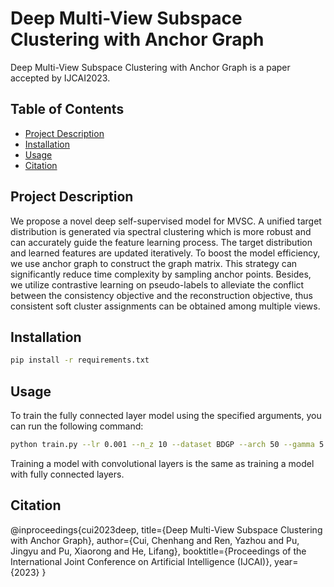 # Deep Multi-View Subspace Clustering with Anchor Graph
Deep Multi-View Subspace Clustering with Anchor Graph is a paper accepted by IJCAI2023. 
 

## Table of Contents

- [Project Description](#project-description)
- [Installation](#installation)
- [Usage](#usage)
- [Citation](#license)

## Project Description
We propose a novel deep self-supervised model for MVSC. A unified target distribution is generated via spectral clustering which is more robust and can accurately guide the feature learning process. The target distribution and learned features are updated iteratively. To boost the model efficiency, we use anchor graph to construct the graph matrix. This strategy can significantly reduce time complexity by sampling anchor points. Besides, we utilize contrastive learning on pseudo-labels to alleviate the conflict between the consistency objective and the reconstruction objective, thus consistent soft cluster assignments can be obtained among multiple views.


## Installation

 

```bash
pip install -r requirements.txt
```

## Usage

To train the fully connected layer  model using the specified arguments, you can run the following command:

```bash
python train.py --lr 0.001 --n_z 10 --dataset BDGP --arch 50 --gamma 5 
```
 
 Training a model with convolutional layers is the same as training a model with fully connected layers.
 

 

 

## Citation
@inproceedings{cui2023deep,
  title={Deep Multi-View Subspace Clustering with Anchor Graph},
  author={Cui, Chenhang and Ren, Yazhou and Pu, Jingyu and Pu, Xiaorong and He, Lifang},
  booktitle={Proceedings of the International Joint Conference on Artificial Intelligence (IJCAI)},
  year={2023}
}

 
